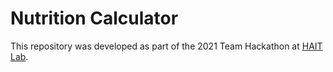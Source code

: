 # Nutrition Calculator

This repository was developed as part of the 2021 Team Hackathon at [HAIT Lab](https://hait-lab.com/).